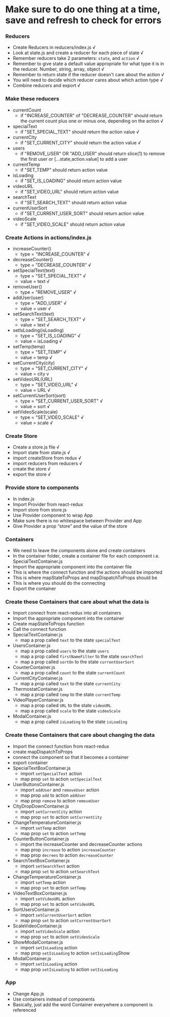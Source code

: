 # Make sure to do one thing at a time, save and refresh to check for errors

###  Reducers
  * Create Reducers in reducers/index.js √
  * Look at state.js and create a reducer for each piece of state √
  * Remember reducers take 2 parameters: `state`, and `action` √
  * Remember to give state a default value appropriate for what type it is in the reducer. Number, string, array, object √
  * Remember to return state if the reducer doesn't care about the action √
  * You will need to decide which reducer cares about which action type √
  * Combine reducers and export √

### Make these reducers
  * currentCount
    * if "INCREASE_COUNTER" of "DECREASE_COUNTER" should return the current count plus one or minus one, depending on the action √
  * specialText
    * if "SET_SPECIAL_TEXT" should return the action value √
  * currentCity
    * if "SET_CURRENT_CITY" should return the action value √
  * users
    * if "REMOVE_USER" OR "ADD_USER" should return slice(1) to remove the first user or [...state,action.value] to add a user
  * currentTemp
    * if "SET_TEMP" should return action value
  * isLoading
    * if "SET_IS_LOADING" should return action value  
  * videoURL
    * if "SET_VIDEO_URL" should return action value
  * searchText
    * if "SET_SEARCH_TEXT" should return action value
  * currentUserSort
    * if "SET_CURRENT_USER_SORT" should return action value
  * videoScale
    * if "SET_VIDEO_SCALE" should return action value
### Create Actions in actions/index.js
  * increaseCounter()
    * type = "INCREASE_COUNTER" √
  * decreaseCounter()
    * type = "DECREASE_COUNTER" √
  * setSpecialText(text)
    * type = "SET_SPECIAL_TEXT" √
    * value = text √
  * removeUser()
    * type = "REMOVE_USER" √
  * addUser(user)
    * type = "ADD_USER" √
    * value = user √
  * setSearchText(text)
    * type = "SET_SEARCH_TEXT" √
    * value = text √
  * setIsLoading(isLoading)
    * type = "SET_IS_LOADING" √
    * value = isLoading √
  * setTemp(temp)
    * type = "SET_TEMP" √
    * value = temp √
  * setCurrentCity(city)
    * type = "SET_CURRENT_CITY" √
    * value = city v
  * setVideoURL(URL)
    * type = "SET_VIDEO_URL" √
    * value = URL √
  * setCurrentUserSort(sort)
    * type = "SET_CURRENT_USER_SORT" √
    * value = sort √
  * setVideoScale(scale)
    * type = "SET_VIDEO_SCALE" √
    * value = scale √
### Create Store
  * Create a store.js file √
  * Import state from state.js √
  * import createStore from redux √
  * import reducers from reducers √
  * create the store √
  * export the store √

### Provide store to components
  * In index.js
  * Import Provider from react-redux
  * Import store from store.js
  * Use Provider component to wrap App
  * Make sure there is no whitespace between Provider and App
  * Give Provider a prop “store” and the value of the store


### Containers
  * We need to leave the components alone and create containers
  * In the container folder, create a container file for each component i.e. SpecialTextContainer.js
  * Import the appropriate component into the container file
  * This is where the connect function and the actions should be imported
  * This is where mapStateToProps and mapDispatchToProps should be
  * This is where you should do the connecting
  * Export the container



### Create these Containers that care about what the data is
  * Import connect from react-redux into all containers
  * Import the appropriate component into the container
  * Create mapStateToProps function
  * Call the connect function
  * SpecialTextContainer.js
    * map a prop called `text` to the state `specialText`
  * UsersContainer.js
    * map a prop called `users` to the state `users`
    * map a prop called `firstNameFilter` to the state `searchText`
    * map a prop called `sortOn` to the state `currentUserSort`
  * CounterContainer.js
    * map a prop called `count` to the state `currentCount`
  * CurrentCityContainer.js
    * map a prop called `text` to the state `currentCity`
  * ThermostatContainer.js
    * map a prop called `temp` to the state `currentTemp`
  * VideoPlayerContainer.js
    * map a prop called `URL` to the state `videoURL`
    * map a prop called `scale` to the state `videoScale`
  * ModalContainer.js
    * map a prop called `isLoading` to the state `isLoading`

### Create these Containers that care about changing the data
  * Import the connect function from react-redux
  * create mapDispatchToProps
  * connect the component so that it becomes a container
  * export container
  * SpecialTextBoxContainer.js
    * import `setSpecialText` action
    * map prop `set` to action `setSpecialText`
  * UserButtonsContainer.js
    * import `addUser` and `removeUser` action
    * map prop `add` to action `addUser`
    * map prop `remove` to action `removeUser`
  * CityDropDownContainer.js
    * import `setCurrentCity` action
    * map prop `set` to action `setCurrentCity`
  * ChangeTemperatureContainer.js
    * import `setTemp` action
    * map prop `set` to action `setTemp`
  * CounterButtonContainer.js
    * import the increaseCounter and decreaseCounter actions
    * map prop `increase` to action `increaseCounter`
    * map prop `decrees` to action `decreaseCounter`
  * SearchTextBoxContainer.js
    * import `setSearchText` action
    * map prop `set` to action `setSearchText`
  * ChangeTemperatureContainer.js
    * import `setTemp` action
    * map prop `set` to action `setTemp`
  * VideoTextBoxContainer.js
    * import `setVideoURL` action
    * map prop `set` to action `setVideoURL`
  * SortUsersContainer.js
    * import `setCurrentUserSort` action
    * map prop `set` to action `setCurrentUserSort`
  * ScaleVideoContainer.js
    * import `setVideoScale` action
    * map prop `set` to action `setVideoScale`
  * ShowModalContainer.js
    * import `setIsLoading` action
    * map prop `setIsLoading` to action `setIsLoading`Show
  * ModalContainer.js
    * import `setIsLoading` action
    * map prop `setIsLoading` to action `setIsLoading`

### App
  * Change App.js
  * Use containers instead of components
  * Basically, just add the word Container everywhere a component is referenced
